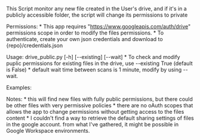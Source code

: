 This Script monitor any new file created in the User's drive, and if it's in a publicly accessible folder, the script will change its permissions to private

Permissions:
	* This app requires "https://www.googleapis.com/auth/drive" permissions scope in order to modify the files permissions.
	* To authenticate, create your own json credentials and download to {repo}/credentials.json


Usage: drive_public.py [-h] [--existing] [--wait]
	* To check and modify puplic permissions for existing files in the drive, use --existing True (default is False)
	* default wait time between scans is 1 minute, modify by using --wait.

Examples:
	

Notes:
	* this will find new files with fully public permissions, but there could be other files with very permissive policies
	* there are no oAuth scopes that allows the app to change permissions without getting access to the files content
	* I couldn't find a way to retrieve the default sharing settings of files in the google account. from what I've gathered, it might be possible in Google Workspace environments.
